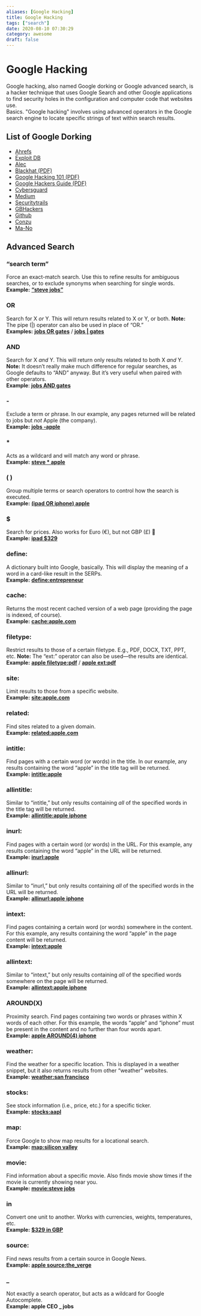 ```yaml
---
aliases: [Google Hacking]
title: Google Hacking
tags: ["search"]
date: 2020-08-10 07:30:29
category: awesome
draft: false
---
```


# Google Hacking

Google hacking, also named Google dorking or Google advanced search, is a hacker technique that uses Google Search and other Google applications to find security holes in the configuration and computer code that websites use.  
Basics. "Google hacking" involves using advanced operators in the Google search engine to locate specific strings of text within search results.

## List of Google Dorking

- [Ahrefs](https://ahrefs.com/blog/google-advanced-search-operators/)
- [Exploit DB](https://www.exploit-db.com/google-hacking-database)
- [Alec](https://www.alec.fyi/dorking-how-to-find-anything-on-the-internet.html)
- [Blackhat (PDF)](https://www.blackhat.com/presentations/bh-europe-05/BH_EU_05-Long.pdf)
- [Google Hacking 101 (PDF)](https://www.oakton.edu/user/2/rjtaylor/cis101/Google%20Hacking%20101.pdf)
- [Google Hackers Guide (PDF)](https://doc.lagout.org/Others/The%20Google%20Hackers%20Guide%20v1.0.pdf)
- [Cybersguard](https://cybersguards.com/google-dorks-list-latest-sql-dorks-list-fresh-update/)
- [Medium](https://medium.com/nassec-cybersecurity-writeups/exploring-google-hacking-techniques-using-google-dork-6df5d79796cf)
- [Securitytrails](https://securitytrails.com/blog/google-hacking-techniques)
- [GBHackers](https://gbhackers.com/latest-google-dorks-list/)
- [Github](https://gist.github.com/stevenswafford/393c6ec7b5375d5e8cdc)
- [Conzu](https://www.conzu.de/en/google-dork-liste-2018-conzu/)
- [Ma-No](https://www.ma-no.org/en/security/google-hacking-secrets-the-hidden-codes-of-google)

## Advanced Search

### **“search term”**

Force an exact-match search. Use this to refine results for ambiguous searches, or to exclude synonyms when searching for single words.  
**Example:** **[“steve jobs”](https://www.google.com/search?&q=%22steve+jobs%22)**

### OR

Search for X *or* Y. This will return results related to X or Y, or both. **Note:** The pipe (|) operator can also be used in place of “OR.”  
**Examples:** **[jobs OR gates](https://www.google.com/search?&q=jobs+OR+gates)** / **[jobs | gates](https://www.google.com/search?&q=jobs+%7C+gates)**

### AND

Search for X *and* Y. This will return only results related to both X *and* Y. **Note:** It doesn’t really make much difference for regular searches, as Google defaults to “AND” anyway. But it’s very useful when paired with other operators.  
**Example**: **[jobs AND gates](https://www.google.com/search?&q=jobs+AND+gates)**

### -

Exclude a term or phrase. In our example, any pages returned will be related to jobs but *not* Apple (the company).  
**Example:** **[jobs ‑apple](https://www.google.com/search?q=jobs+-apple)**

### *

Acts as a wildcard and will match any word or phrase.  
**Example:** **[steve * apple](https://www.google.com/search?q=%22steve+*+apple)**

### ( )

Group multiple terms or search operators to control how the search is executed.  
**Example:** **[(ipad OR iphone) apple](https://www.google.com/search?q=%28ipad+OR+iphone%29+apple)**

### $

Search for prices. Also works for Euro (€), but not GBP (£) 🙁  
**Example:** **[ipad $329](https://www.google.com/search?q=ipad+%24329)**

### define:

A dictionary built into Google, basically. This will display the meaning of a word in a card-like result in the SERPs.  
**Example:** **[define:entrepreneur](https://www.google.com/search?q=define%3Aentrepreneur)**

### cache:

Returns the most recent cached version of a web page (providing the page is indexed, of course).  
**Example:** **[cache:apple.com](https://webcache.googleusercontent.com/search?q=cache%3Aapple.com)**

### filetype:

Restrict results to those of a certain filetype. E.g., PDF, DOCX, TXT, PPT, etc. **Note:** The “ext:” operator can also be used—the results are identical.  
**Example:** **[apple filetype:pdf](https://www.google.com/search?q=apple+filetype%3Apdf)** / **[apple ext:pdf](https://www.google.com/search?q=apple+ext%3Apdf)**

### site:

Limit results to those from a specific website.  
**Example:** **[site:apple.com](https://www.google.com/search?q=site%3Aapple.com)**

### related:

Find sites related to a given domain.  
**Example:** **[related:apple.com](https://www.google.com/search?q=related%3Aapple.com)**

### intitle:

Find pages with a certain word (or words) in the title. In our example, any results containing the word “apple” in the title tag will be returned.  
**Example:** **[intitle:apple](https://www.google.com/search?q=intitle%3Aapple)**

### allintitle:

Similar to “intitle,” but only results containing *all* of the specified words in the title tag will be returned.  
**Example:** **[allintitle:apple iphone](https://www.google.com/search?q=allintitle%3Aapple+iphone)**

### inurl:

Find pages with a certain word (or words) in the URL. For this example, any results containing the word “apple” in the URL will be returned.  
**Example:** **[inurl:apple](https://www.google.com/search?q=inurl%3Aapple)**

### allinurl:

Similar to “inurl,” but only results containing *all* of the specified words in the URL will be returned.  
**Example:** **[allinurl:apple iphone](https://www.google.com/search?q=allinurl%3Aapple+iphone)**

### intext:

Find pages containing a certain word (or words) somewhere in the content. For this example, any results containing the word “apple” in the page content will be returned.  
**Example:** **[intext:apple](https://www.google.com/search?q=intext%3Aapple)**

### allintext:

Similar to “intext,” but only results containing *all* of the specified words somewhere on the page will be returned.  
**Example:** **[allintext:apple iphone](https://www.google.com/search?q=allintext%3Aapple+iphone)**

### AROUND(X)

Proximity search. Find pages containing two words or phrases within X words of each other. For this example, the words “apple” and “iphone” must be present in the content and no further than four words apart.  
**Example:** **[apple AROUND(4) iphone](https://www.google.com/search?q=apple+AROUND(4))**

### weather:

Find the weather for a specific location. This is displayed in a weather snippet, but it also returns results from other “weather” websites.  
**Example:** **[weather:san francisco](https://www.google.com/search?q=weather%3Asan+francisco)**

### stocks:

See stock information (i.e., price, etc.) for a specific ticker.  
**Example:** **[stocks:aapl](https://www.google.com/search?q=stocks%3Aaapl)**

### map:

Force Google to show map results for a locational search.  
**Example:** **[map:silicon valley](https://www.google.com/search?q=map%3Asilicon+valley)**

### movie:

Find information about a specific movie. Also finds movie show times if the movie is currently showing near you.  
**Example:** **[movie:steve jobs](https://www.google.com/search?q=movie%3Asteve+jobs)**

### in

Convert one unit to another. Works with currencies, weights, temperatures, etc.  
**Example:** **[$329 in GBP](https://www.google.com/search?q=%24329+in+GBP)**

### source:

Find news results from a certain source in Google News.  
**Example:** **[apple source:the_verge](https://www.google.com/search?q=apple+source%3Athe_verge&tbm=nws)**

### _

Not exactly a search operator, but acts as a wildcard for Google Autocomplete.  
**Example: apple CEO _ jobs**
